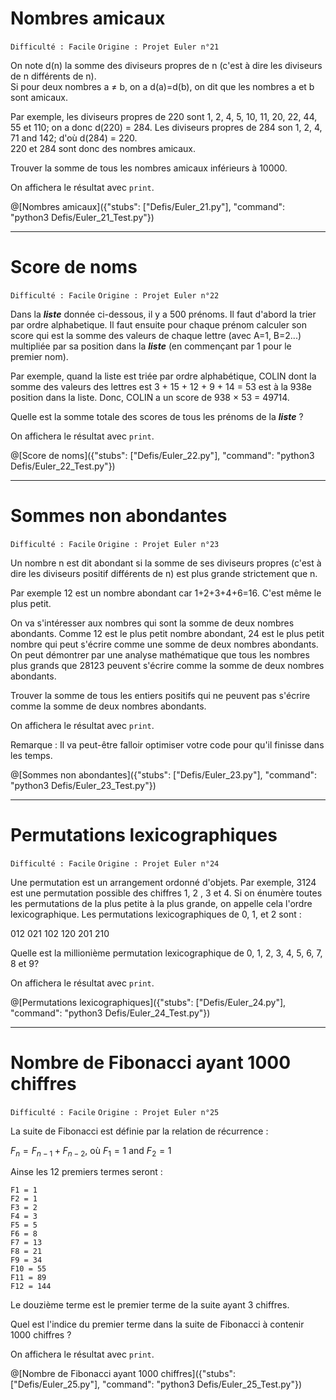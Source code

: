 # Nombres amicaux
`Difficulté : Facile`
`Origine : Projet Euler n°21`

On note d(n) la somme des diviseurs propres de n (c'est à dire les diviseurs de n différents de n).  
Si pour deux nombres a ≠ b, on a d(a)=d(b), on dit que les nombres a et b sont amicaux.

Par exemple, les diviseurs propres de 220 sont 1, 2, 4, 5, 10, 11, 20, 22, 44, 55 et 110; on a donc d(220) = 284. Les diviseurs propres de 284 son 1, 2, 4, 71 and 142; d'où d(284) = 220.  
220 et 284 sont donc des nombres amicaux.

Trouver la somme de tous les nombres amicaux inférieurs à 10000.

On affichera le résultat avec `print`.

@[Nombres amicaux]({"stubs": ["Defis/Euler_21.py"], "command": "python3 Defis/Euler_21_Test.py"})

---

# Score de noms
`Difficulté : Facile`
`Origine : Projet Euler n°22`

Dans la ***liste*** donnée ci-dessous, il y a 500 prénoms. Il faut d'abord la trier par ordre alphabetique. Il faut ensuite pour chaque prénom calculer son score qui est la somme des valeurs de chaque lettre (avec A=1, B=2...) multipliée par sa position dans la ***liste*** (en commençant par 1 pour le premier nom).

Par exemple, quand la liste est triée par ordre alphabétique, COLIN dont la somme des valeurs des lettres est 3 + 15 + 12 + 9 + 14 = 53 est à la 938e position dans la liste. Donc, COLIN a un score de 938 × 53 = 49714.

Quelle est la somme totale des scores de tous les prénoms de la ***liste*** ?

On affichera le résultat avec `print`.

@[Score de noms]({"stubs": ["Defis/Euler_22.py"], "command": "python3 Defis/Euler_22_Test.py"})

---

# Sommes non abondantes
`Difficulté : Facile`
`Origine : Projet Euler n°23`
 
Un nombre n est dit abondant si la somme de ses diviseurs propres (c'est à dire les diviseurs positif différents de n) est plus grande strictement que n.

Par exemple 12 est un nombre abondant car 1+2+3+4+6=16. C'est même le plus petit.

On va s'intéresser aux nombres qui sont la somme de deux nombres abondants. Comme 12 est le plus petit nombre abondant, 24 est le plus petit nombre qui peut s'écrire comme une somme de deux nombres abondants. On peut démontrer par une analyse mathématique que tous les nombres plus grands que 28123 peuvent s'écrire comme la somme de deux nombres abondants.

Trouver la somme de tous les entiers positifs qui ne peuvent pas s'écrire comme la somme de deux nombres abondants.

On affichera le résultat avec `print`.

Remarque : Il va peut-être falloir optimiser votre code pour qu'il finisse dans les temps.

@[Sommes non abondantes]({"stubs": ["Defis/Euler_23.py"], "command": "python3 Defis/Euler_23_Test.py"})

---

# Permutations lexicographiques
`Difficulté : Facile`
`Origine : Projet Euler n°24`

Une permutation est un arrangement ordonné d'objets. Par exemple, 3124 est une permutation possible des chiffres 1, 2 , 3 et 4. Si on énumère toutes les permutations de la plus petite à la plus grande, on appelle cela l'ordre lexicographique. Les permutations lexicographiques de 0, 1, et 2 sont : 

012   021   102   120   201   210

Quelle est la millionième permutation lexicographique de 0, 1, 2, 3, 4, 5, 6, 7, 8 et 9?

On affichera le résultat avec `print`.


@[Permutations lexicographiques]({"stubs": ["Defis/Euler_24.py"], "command": "python3 Defis/Euler_24_Test.py"})

---

# Nombre de Fibonacci ayant 1000 chiffres
`Difficulté : Facile`
`Origine : Projet Euler n°25`

La suite de Fibonacci est définie par la relation de récurrence :

$`F_n = F_{n−1} + F_{n−2}`$, où  $`F_1 = 1`$ and $`F_2 = 1`$

Ainse les 12 premiers termes seront :

    F1 = 1
    F2 = 1
    F3 = 2
    F4 = 3
    F5 = 5
    F6 = 8
    F7 = 13
    F8 = 21
    F9 = 34
    F10 = 55
    F11 = 89
    F12 = 144

Le douzième terme est le premier terme de la suite ayant 3 chiffres.

Quel est l'indice du premier terme dans la suite de Fibonacci à contenir 1000 chiffres ?

On affichera le résultat avec `print`.

@[Nombre de Fibonacci ayant 1000 chiffres]({"stubs": ["Defis/Euler_25.py"], "command": "python3 Defis/Euler_25_Test.py"})

